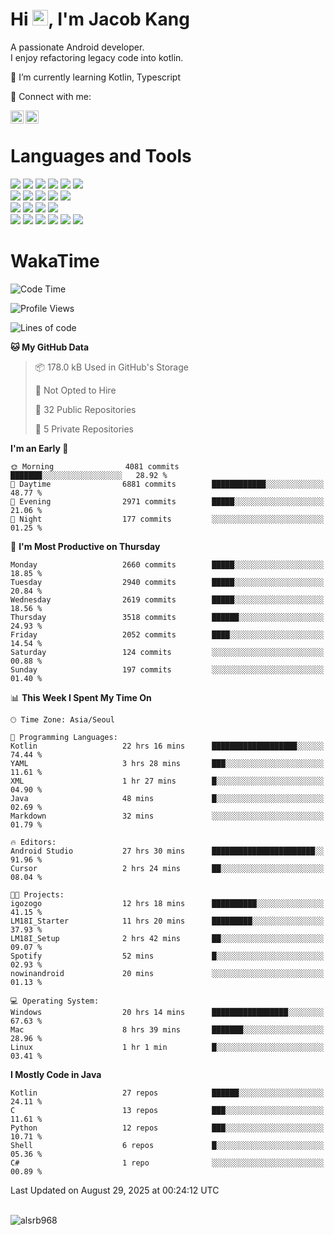 # Hi <img src="https://media.giphy.com/media/hvRJCLFzcasrR4ia7z/giphy.gif" width="25px">, I'm Jacob Kang
A passionate Android developer.
</br>
I enjoy refactoring legacy code into kotlin.

🌱 I’m currently learning Kotlin, Typescript

🤝 Connect with me:

<a href="https://www.linkedin.com/in/minkyu-kang-b7477b1b2/"><img align="left" src="https://raw.githubusercontent.com/yushi1007/yushi1007/main/images/linkedin.svg" alt="Minkyu Kang | LinkedIn" width="21px"/></a>
<a href="https://www.instagram.com/_jacob_kang/"><img align="left" src="https://raw.githubusercontent.com/yushi1007/yushi1007/main/images/instagram.svg" alt="Jacob Kang | Instagram" width="21px"/></a>

</br>

# Languages and Tools

<div align="left">
<img src="https://img.shields.io/badge/java-007396?logo=java&logoColor=white"/>
<img src="https://img.shields.io/badge/kotlin-7F52FF?logo=kotlin&logoColor=white"/>
<img src="https://img.shields.io/badge/python-3776AB?logo=python&logoColor=white"/>
<img src="https://img.shields.io/badge/bash shell-4EAA25?logo=gnubash&logoColor=white"/>
<img src="https://img.shields.io/badge/c-A8B9CC?logo=c&logoColor=white"/>
<img src="https://img.shields.io/badge/c++-00599C?logo=c%2b%2b&logoColor=white"/>
</div>
<div align="left">
<img src="https://img.shields.io/badge/git-F05032?logo=git&logoColor=white"/>
<img src="https://img.shields.io/badge/github-181717?logo=github&logoColor=white"/>
<img src="https://img.shields.io/badge/mysql-4479A1?logo=mysql&logoColor=white"/>
<img src="https://img.shields.io/badge/sqlite-003B57?logo=sqlite&logoColor=white"/>
<img src="https://img.shields.io/badge/amazon AWS-232F3E?logo=amazonaws&logoColor=white"/>
</div>
<div align="left">
<img src="https://img.shields.io/badge/android-3DDC84?logo=android&logoColor=white"/>
<img src="https://img.shields.io/badge/linux-FCC624?logo=linux&logoColor=white"/>
<img src="https://img.shields.io/badge/flask-000000?logo=flask&logoColor=white"/>
<img src="https://img.shields.io/badge/arduino-00979D?logo=arduino&logoColor=white"/>
</div>
<div align="left">
<img src="https://img.shields.io/badge/slack-4A154B?logo=slack&logoColor=white"/>
<img src="https://img.shields.io/badge/notion-000000?logo=notion&logoColor=white"/>
<img src="https://img.shields.io/badge/jira-0052CC?logo=jira&logoColor=white"/>
<img src="https://img.shields.io/badge/postman-FF6C37?logo=postman&logoColor=white"/>
<img src="https://img.shields.io/badge/intellij-000000?logo=intellijidea&logoColor=white"/>
<img src="https://img.shields.io/badge/pycharm-000000?logo=pycharm&logoColor=white"/>
</div>

# WakaTime

<!--START_SECTION:waka-->
![Code Time](http://img.shields.io/badge/Code%20Time-5%2C243%20hrs%2015%20mins-blue)

![Profile Views](http://img.shields.io/badge/Profile%20Views-0-blue)

![Lines of code](https://img.shields.io/badge/From%20Hello%20World%20I%27ve%20Written-5.8%20million%20lines%20of%20code-blue)

**🐱 My GitHub Data** 

> 📦 178.0 kB Used in GitHub's Storage 
 > 
> 🚫 Not Opted to Hire
 > 
> 📜 32 Public Repositories 
 > 
> 🔑 5 Private Repositories 
 > 
**I'm an Early 🐤** 

```text
🌞 Morning                4081 commits        ███████░░░░░░░░░░░░░░░░░░   28.92 % 
🌆 Daytime                6881 commits        ████████████░░░░░░░░░░░░░   48.77 % 
🌃 Evening                2971 commits        █████░░░░░░░░░░░░░░░░░░░░   21.06 % 
🌙 Night                  177 commits         ░░░░░░░░░░░░░░░░░░░░░░░░░   01.25 % 
```
📅 **I'm Most Productive on Thursday** 

```text
Monday                   2660 commits        █████░░░░░░░░░░░░░░░░░░░░   18.85 % 
Tuesday                  2940 commits        █████░░░░░░░░░░░░░░░░░░░░   20.84 % 
Wednesday                2619 commits        █████░░░░░░░░░░░░░░░░░░░░   18.56 % 
Thursday                 3518 commits        ██████░░░░░░░░░░░░░░░░░░░   24.93 % 
Friday                   2052 commits        ████░░░░░░░░░░░░░░░░░░░░░   14.54 % 
Saturday                 124 commits         ░░░░░░░░░░░░░░░░░░░░░░░░░   00.88 % 
Sunday                   197 commits         ░░░░░░░░░░░░░░░░░░░░░░░░░   01.40 % 
```


📊 **This Week I Spent My Time On** 

```text
🕑︎ Time Zone: Asia/Seoul

💬 Programming Languages: 
Kotlin                   22 hrs 16 mins      ███████████████████░░░░░░   74.44 % 
YAML                     3 hrs 28 mins       ███░░░░░░░░░░░░░░░░░░░░░░   11.61 % 
XML                      1 hr 27 mins        █░░░░░░░░░░░░░░░░░░░░░░░░   04.90 % 
Java                     48 mins             █░░░░░░░░░░░░░░░░░░░░░░░░   02.69 % 
Markdown                 32 mins             ░░░░░░░░░░░░░░░░░░░░░░░░░   01.79 % 

🔥 Editors: 
Android Studio           27 hrs 30 mins      ███████████████████████░░   91.96 % 
Cursor                   2 hrs 24 mins       ██░░░░░░░░░░░░░░░░░░░░░░░   08.04 % 

🐱‍💻 Projects: 
igozogo                  12 hrs 18 mins      ██████████░░░░░░░░░░░░░░░   41.15 % 
LM18I_Starter            11 hrs 20 mins      █████████░░░░░░░░░░░░░░░░   37.93 % 
LM18I_Setup              2 hrs 42 mins       ██░░░░░░░░░░░░░░░░░░░░░░░   09.07 % 
Spotify                  52 mins             █░░░░░░░░░░░░░░░░░░░░░░░░   02.93 % 
nowinandroid             20 mins             ░░░░░░░░░░░░░░░░░░░░░░░░░   01.13 % 

💻 Operating System: 
Windows                  20 hrs 14 mins      █████████████████░░░░░░░░   67.63 % 
Mac                      8 hrs 39 mins       ███████░░░░░░░░░░░░░░░░░░   28.96 % 
Linux                    1 hr 1 min          █░░░░░░░░░░░░░░░░░░░░░░░░   03.41 % 
```

**I Mostly Code in Java** 

```text
Kotlin                   27 repos            ██████░░░░░░░░░░░░░░░░░░░   24.11 % 
C                        13 repos            ███░░░░░░░░░░░░░░░░░░░░░░   11.61 % 
Python                   12 repos            ███░░░░░░░░░░░░░░░░░░░░░░   10.71 % 
Shell                    6 repos             █░░░░░░░░░░░░░░░░░░░░░░░░   05.36 % 
C#                       1 repo              ░░░░░░░░░░░░░░░░░░░░░░░░░   00.89 % 
```




 Last Updated on August 29, 2025 at 00:24:12 UTC
<!--END_SECTION:waka-->

</br>

<div align="left">
<img align="left" src="https://github-readme-stats.vercel.app/api/top-langs?username=alsrb968&show_icons=true&locale=en&layout=compact&theme=dark" alt="alsrb968" />
</div>
